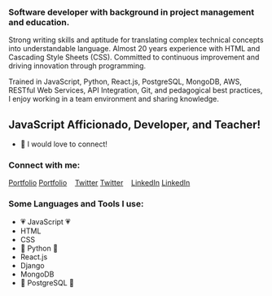 ### Software developer with background in project management and education. 

Strong writing skills and aptitude for translating complex technical concepts into understandable language. Almost 20 years experience with HTML and Cascading Style Sheets (CSS). Committed to continuous improvement and driving innovation through programming. 

Trained in JavaScript, Python, React.js, PostgreSQL, MongoDB, AWS, RESTful Web Services, API Integration, Git, and pedagogical best practices, I enjoy working in a team environment and sharing knowledge.

## JavaScript Afficionado, Developer, and Teacher!
- 🔌 I would love to connect!

### Connect with me:

[Portfolio](https://wheelermushlin.com#gh-light-mode-only)
[Portfolio](https://wheelermushlin.com#gh-dark-mode-only)
&nbsp;&nbsp;
[Twitter](https://twitter.com/wordsbycat#gh-light-mode-only)
[Twitter](https://twitter.com/wordsbycat#gh-dark-mode-only)
&nbsp;&nbsp;
[LinkedIn](https://linkedin.com/in/compsciwheeler#gh-light-mode-only)
[LinkedIn](https://linkedin.com/in/compsciwheeler#gh-dark-mode-only)
&nbsp;&nbsp;

### Some Languages and Tools I use:
- 💗 JavaScript 💗
- HTML
- CSS
- 🐍 Python 🐍
- React.js
- Django
- MongoDB 
- 🐘 PostgreSQL 🐘


<br />
<br />

[website]: https://wheelermushlin.com
[twitter]: https://twitter.com/catincolorado
[linkedin]: https://linkedin.com/in/compsciwheeler
